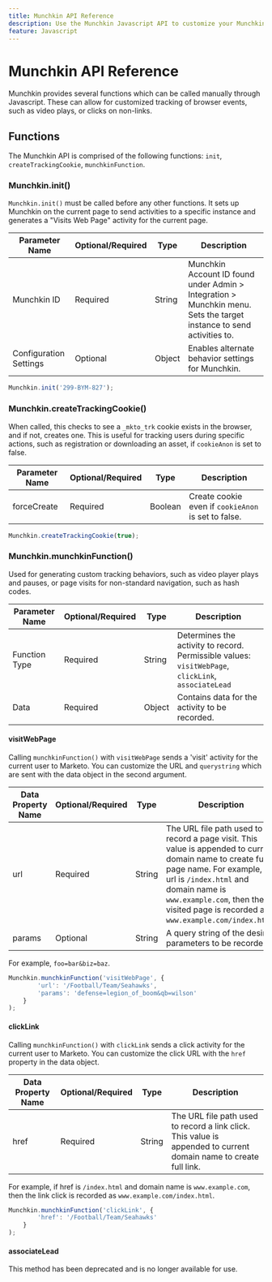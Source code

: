 ```yaml
---
title: Munchkin API Reference
description: Use the Munchkin Javascript API to customize your Munchkin data.
feature: Javascript
---
```


# Munchkin API Reference

Munchkin provides several functions which can be called manually through Javascript. These can allow for customized tracking of browser events, such as video plays, or clicks on non-links.

## Functions

The Munchkin API is comprised of the following functions: `init`, `createTrackingCookie`, `munchkinFunction`.

### Munchkin.init()

`Munchkin.init()` must be called before any other functions. It sets up Munchkin on the current page to send activities to a specific instance and generates a "Visits Web Page" activity for the current page.

| Parameter Name  |   Optional/Required   |  Type   |  Description |
| --- | --- | --- | --- |
| Munchkin ID  |   Required  |   String  |   Munchkin Account ID found under Admin > Integration > Munchkin menu. Sets the target instance to send activities to.|
|Configuration Settings  |   Optional   |  Object   |  Enables alternate behavior settings for Munchkin.|

```javascript
Munchkin.init('299-BYM-827');
```

### Munchkin.createTrackingCookie()

When called, this checks to see a `_mkto_trk` cookie exists in the browser, and if not, creates one. This is useful for tracking users during specific actions, such as registration or downloading an asset, if `cookieAnon` is set to false.

| Parameter Name  |   Optional/Required   |  Type   |  Description |
| --- | --- | --- | --- |
| forceCreate  |   Required  |   Boolean   |  Create cookie even if `cookieAnon` is set to false.|


```javascript
Munchkin.createTrackingCookie(true);
```

### Munchkin.munchkinFunction()

Used for generating custom tracking behaviors, such as video player plays and pauses, or page visits for non-standard navigation, such as hash codes.

| Parameter Name  |   Optional/Required   |  Type   |  Description |
| --- | --- | --- | --- |
|Function Type  |   Required  |   String   |  Determines the activity to record. Permissible values: `visitWebPage`, `clickLink`, `associateLead` |
|Data  |   Required  |   Object  |   Contains data for the activity to be recorded.|

#### visitWebPage

Calling `munchkinFunction()` with `visitWebPage` sends a 'visit' activity for the current user to Marketo. You can customize the URL and `querystring` which are sent with the data object in the second argument.

| Data Property Name  |   Optional/Required   |  Type   |  Description |
| --- | --- | --- | --- |
|url  |   Required  |   String   |  The URL file path used to record a page visit.  This value is appended to current domain name to create full page name. For example, if url is `/index.html` and domain name is `www.example.com`, then the visited page is recorded as `www.example.com/index.html`. |
|params  |   Optional  |   String  |   A query string of the desired parameters to be recorded.|

For example, `foo=bar&biz=baz`.

```javascript
Munchkin.munchkinFunction('visitWebPage', {
        'url': '/Football/Team/Seahawks',
        'params': 'defense=legion_of_boom&qb=wilson'
    }
);
```

#### clickLink

Calling `munchkinFunction()` with `clickLink` sends a click activity for the current user to Marketo. You can customize the click URL with the `href` property in the data object.

| Data Property Name  |   Optional/Required   |  Type   |  Description |
| --- | --- | --- | --- |
| href  |   Required  |   String   |  The URL file path used to record a link click. This value is appended to current domain name to create full link.|

For example, if href is `/index.html` and domain name is `www.example.com`, then the link click is recorded as `www.example.com/index.html`.

```javascript
Munchkin.munchkinFunction('clickLink', {
        'href': '/Football/Team/Seahawks'
    }
);
```

#### associateLead

This method has been deprecated and is no longer available for use.
